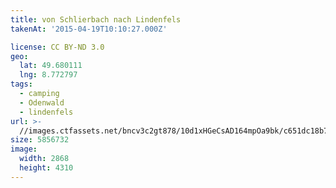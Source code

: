 ```yaml
---
title: von Schlierbach nach Lindenfels
takenAt: '2015-04-19T10:10:27.000Z'

license: CC BY-ND 3.0
geo:
  lat: 49.680111
  lng: 8.772797
tags:
  - camping
  - Odenwald
  - lindenfels
url: >-
  //images.ctfassets.net/bncv3c2gt878/10d1xHGeCsAD164mpOa9bk/c651dc18b7a19586ec4b61bddf69dd64/von-schlierbach-nach-lindenfels_17045532209_o
size: 5856732
image:
  width: 2868
  height: 4310
---
```

